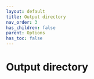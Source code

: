 ```yaml
---
layout: default
title: Output directory
nav_order: 3
has_children: false
parent: Options
has_toc: false
---
```

# Output directory





<!-- Generated with mdsplit: https://github.com/alandefreitas/mdsplit -->
